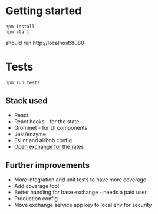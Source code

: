 # Getting started

    npm install
    npm start
should run http://localhost:8080

# Tests

    npm run tests

## Stack used
- React
- React hooks  - for the state
- Grommet - for UI components
- Jest/enzyme
- Eslint and airbnb config
- [Open exchange for the rates](https://openexchangerates.org/)

## Further improvements 

- More integration and unit tests to have more coverage 
- Add coverage tool 
- Better handling for base exchange - needs a paid user
- Production config
- Move exchange service app key to local env for security



